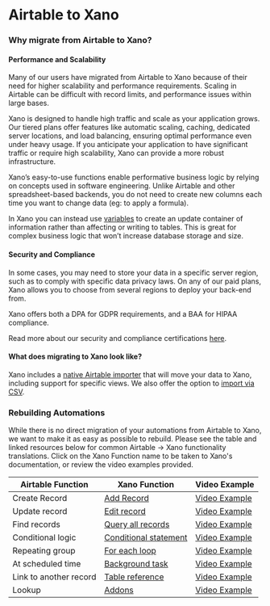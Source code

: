 # Airtable to Xano

### Why migrate from Airtable to Xano?

#### Performance and Scalability

Many of our users have migrated from Airtable to Xano because of their need for higher scalability and performance requirements. Scaling in Airtable can be difficult with record limits, and performance issues within large bases.

Xano is designed to handle high traffic and scale as your application grows. Our tiered plans offer features like automatic scaling, caching, dedicated server locations, and load balancing, ensuring optimal performance even under heavy usage. If you anticipate your application to have significant traffic or require high scalability, Xano can provide a more robust infrastructure.

Xano’s easy-to-use functions enable performative business logic by relying on concepts used in software engineering. Unlike Airtable and other spreadsheet-based backends, you do not need to create new columns each time you want to change data (eg: to apply a formula).

In Xano you can instead use [variables](https://docs.xano.com/working-with-data/variables) to create an update container of information rather than affecting or writing to tables. This is great for complex business logic that won’t increase database storage and size.

#### Security and Compliance

In some cases, you may need to store your data in a specific server region, such as to comply with specific data privacy laws. On any of our paid plans, Xano allows you to choose from several regions to deploy your back-end from.&#x20;

Xano offers both a DPA for GDPR requirements, and a BAA for HIPAA compliance.

Read more about our security and compliance certifications [here](airtable-to-xano.md#security-and-compliance).&#x20;

#### What does migrating to Xano look like?

Xano includes a [native Airtable importer](broken-reference) that will move your data to Xano, including support for specific views. We also offer the option to [import via CSV](broken-reference).

### Rebuilding Automations

While there is no direct migration of your automations from Airtable to Xano, we want to make it as easy as possible to rebuild. Please see the table and linked resources below for common Airtable -> Xano functionality translations. Click on the Xano Function name to be taken to Xano's documentation, or review the video examples provided.

| Airtable Function      | Xano Function                                                                                    | Video Example                                 |
| ---------------------- | ------------------------------------------------------------------------------------------------ | --------------------------------------------- |
| Create Record          | [Add Record](../../the-function-stack/functions/database-requests/add-record.md)                 | [Video Example](https://youtu.be/k0GpUdsRkL0) |
| Update record          | [Edit record](../../the-function-stack/functions/database-requests/edit-record.md)               | [Video Example](https://youtu.be/rTeJamc_MYE) |
| Find records           | [Query all records](../../the-function-stack/functions/database-requests/query-all-records.md)   | [Video Example](https://youtu.be/-XjcXEtPNmk) |
| Conditional logic      | [Conditional statement](../../the-function-stack/functions/data-manipulation/conditional.md)     | [Video Example](https://youtu.be/QR4UJ2GpYDo) |
| Repeating group        | [For each loop](../../the-function-stack/functions/data-manipulation/loops.md)                   | [Video Example](https://youtu.be/AGe5JN0rZ2M) |
| At scheduled time      | [Background task](../../the-function-stack/building-with-visual-development/background-tasks.md) | [Video Example](https://youtu.be/SDXWVhBGKmQ) |
| Link to another record | [Table reference](../database-basics/field-types.md#table-reference)                             | [Video Example](https://youtu.be/z-TwxiQOIBs) |
| Lookup                 | [Addons](../../the-function-stack/functions/database-requests/query-all-records.md#using-addons) | [Video Example](https://youtu.be/z-TwxiQOIBs) |
